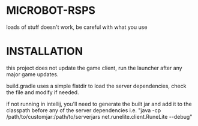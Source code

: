 # MICROBOT-RSPS

loads of stuff doesn't work, be careful with what you use

# INSTALLATION

this project does not update the game client, run the launcher after any major game updates.

build.gradle uses a simple flatdir to load the server dependencies, check the file and modify if needed.

if not running in intellij, you'll need to generate the built jar and add it to the classpath before any of the server dependencies
i.e. "java -cp /path/to/customjar:/path/to/serverjars net.runelite.client.RuneLite --debug"